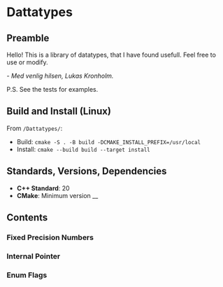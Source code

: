 


# Dattatypes

## Preamble

Hello! This is a library of datatypes, that I have found usefull.
Feel free to use or modify.

*- Med venlig hilsen, Lukas Kronholm.*

P.S. See the tests for examples.


## Build and Install (Linux)
From `/Dattatypes/`:
- Build: `cmake -S . -B build -DCMAKE_INSTALL_PREFIX=/usr/local`
- Install: `cmake --build build --target install`


## Standards, Versions, Dependencies

- **C++ Standard**: 20
- **CMake**: Minimum version __


## Contents

### Fixed Precision Numbers
### Internal Pointer
### Enum Flags
